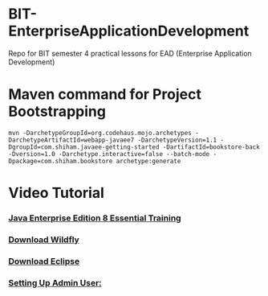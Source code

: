 # BIT-EnterpriseApplicationDevelopment
Repo for BIT semester 4 practical lessons for EAD (Enterprise Application Development)


# Maven command for Project Bootstrapping
```mvn -DarchetypeGroupId=org.codehaus.mojo.archetypes -DarchetypeArtifactId=webapp-javaee7 -DarchetypeVersion=1.1 -DgroupId=com.shiham.javaee-getting-started -DartifactId=bookstore-back -Dversion=1.0 -Darchetype.interactive=false --batch-mode -Dpackage=com.shiham.bookstore archetype:generate```



# Video Tutorial
### [Java Enterprise Edition 8 Essential Training ](https://www.youtube.com/watch?v=ugxdG9DYVwA)
### [Download Wildfly](https://www.wildfly.org/downloads/)
### [Download Eclipse](https://www.eclipse.org/downloads/packages/release/2024-03/r/eclipse-ide-enterprise-java-and-web-developers)
### [Setting Up Admin User:](https://www.mastertheboss.com/jbossas/jboss-configuration/how-to-access-wildfly-admin-console/)
